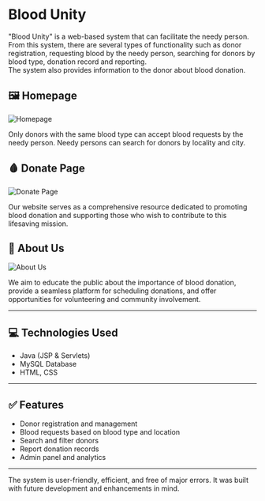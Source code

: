 # Blood Unity

"Blood Unity" is a web-based system that can facilitate the needy person.
From this system, there are several types of functionality such as donor registration, 
requesting blood by the needy person, searching for donors by blood type, donation record and reporting.  
The system also provides information to the donor about blood donation.

## 🖼 Homepage

![Homepage](images/homepage.png)

Only donors with the same blood type can accept blood requests by the needy person. Needy persons
can search for donors by locality and city.

## 🩸 Donate Page

![Donate Page](images/donate-page.png)

Our website serves as a comprehensive resource dedicated to promoting blood donation and
supporting those who wish to contribute to this lifesaving mission.

## 👥 About Us

![About Us](images/about-us.png)

We aim to educate the public about the importance of blood donation, provide a seamless platform
for scheduling donations, and offer opportunities for volunteering and community involvement.

---

## 💻 Technologies Used

- Java (JSP & Servlets)
- MySQL Database
- HTML, CSS

---

## ✅ Features

- Donor registration and management  
- Blood requests based on blood type and location  
- Search and filter donors  
- Report donation records  
- Admin panel and analytics

---

The system is user-friendly, efficient, and free of major errors. It was built with future development and enhancements in mind.

